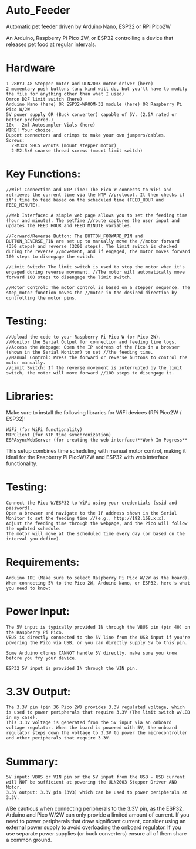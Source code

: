 # Auto_Feeder
 Automatic pet feeder driven by Arduino Nano, ESP32 or RPi Pico2W

An Arduino, Raspberry Pi Pico 2W, or ESP32 controlling a device that releases pet food at regular intervals.
# Hardware

    1 28BYJ-48 Stepper motor and ULN2003 motor driver (here)
    2 momentary push buttons (any kind will do, but you'll have to modify the file for anything other than what I used)
    Omron D2F limit switch (here)
    Arduino Nano (here) OR ESP32-WROOM-32 module (here) OR Raspberry Pi Pico W/2W
    5V power supply OR (Buck converter) capable of 5V. (2.5A rated or better preferred.)
    10x - 2ml Autosampler Vials (here)
    WIRE! Your choice.
    Dupont connectors and crimps to make your own jumpers/cables.
    Screws:
      2-M3x8 SHCS w/nuts (mount stepper motor)
      2-M2.5x6 coarse thread screws (mount limit switch)
 

# Key Functions:

    //WiFi Connection and NTP Time: The Pico W connects to WiFi and retrieves the current time via the NTP //protocol. It then checks if it's time to feed based on the scheduled time (FEED_HOUR and FEED_MINUTE).

    //Web Interface: A simple web page allows you to set the feeding time (hour and minute). The setTime //route captures the user input and updates the FEED_HOUR and FEED_MINUTE variables.

    //Forward/Reverse Button: The BUTTON_FORWARD_PIN and BUTTON_REVERSE_PIN are set up to manually move the //motor forward (350 steps) and reverse (3200 steps). The limit switch is checked during the reverse //movement, and if engaged, the motor moves forward 100 steps to disengage the switch.

    //Limit Switch: The limit switch is used to stop the motor when it's engaged during reverse movement. //The motor will automatically move forward 100 steps to disengage the limit switch.

    //Motor Control: The motor control is based on a stepper sequence. The step_motor function moves the //motor in the desired direction by controlling the motor pins.

# Testing:

    //Upload the code to your Raspberry Pi Pico W (or Pico 2W).
    //Monitor the Serial Output for connection and feeding time logs.
    //Access the Webpage: Open the IP address of the Pico in a browser (shown in the Serial Monitor) to set //the feeding time.
    //Manual Control: Press the forward or reverse buttons to control the motor manually.
    //Limit Switch: If the reverse movement is interrupted by the limit switch, the motor will move forward //100 steps to disengage it.

# Libraries:

Make sure to install the following libraries for WiFi devices (RPi Pico2W / ESP32):

    WiFi (for WiFi functionality)
    NTPClient (for NTP time synchronization)
    ESPAsyncWebServer (for creating the web interface)**Work In Pogress**

This setup combines time scheduling with manual motor control, making it ideal for the Raspberry Pi PicoW/2W and ESP32 with web interface functionality.

# Testing:

    Connect the Pico W/ESP32 to WiFi using your credentials (ssid and password).
    Open a browser and navigate to the IP address shown in the Serial Monitor to set the feeding time //(e.g., http://192.168.x.x).
    Adjust the feeding time through the webpage, and the Pico will follow the updated schedule.
    The motor will move at the scheduled time every day (or based on the interval you define).

# Requirements:

    Arduino IDE (Make sure to select Raspberry Pi Pico W/2W as the board).
	When connecting 5V to the Pico 2W, Arduino Nano, or ESP32, here's what you need to know:

# Power Input:

    The 5V input is typically provided IN through the VBUS pin (pin 40) on the Raspberry Pi Pico.
    VBUS is directly connected to the 5V line from the USB input if you're powering the Pico via USB, or you can directly supply 5V to this pin.

    Some Arduino clones CANNOT handle 5V directly, make sure you know before you fry your device. 

    ESP32 5V input is provided IN through the VIN pin. 

# 3.3V Output:

    The 3.3V pin (pin 36 Pico 2W) provides 3.3V regulated voltage, which is used to power peripherals that require 3.3V (The limit switch w/LED in my case).
    This 3.3V voltage is generated from the 5V input via an onboard voltage regulator. When the board is powered with 5V, the onboard regulator steps down the voltage to 3.3V to power the microcontroller and other peripherals that require 3.3V.

# Summary:

    5V input: VBUS or VIN pin or the 5V input from the USB - USB current will NOT be sufficient at powering the ULN2003 Stepper Driver AND Motor. 
    3.3V output: 3.3V pin (3V3) which can be used to power peripherals at 3.3V.

//Be cautious when connecting peripherals to the 3.3V pin, as the ESP32, Arduino and Pico W/2W can only provide a limited amount of current. If you need to power peripherals that draw significant current, consider using an external power supply to avoid overloading the onboard regulator. If you use separate power supplies (or buck converters) ensure all of them share a common ground. 
